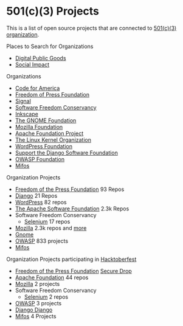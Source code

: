 # 501(c)(3) Projects

This is a list of open source projects that are connected to [501(c)(3) organization](https://en.wikipedia.org/wiki/501(c)(3)_organization). 

Places to Search for Organizations

- [Digital Public Goods](https://digitalpublicgoods.net/registry/)
- [Social Impact](https://github.com/collections/social-impact)

Organizations

- [Code for America](https://www.codeforamerica.org/)
- [Freedom of Press Foundation](https://freedom.press/projects/)
- [Signal](https://signal.org/)
- [Software Freedom Conservancy](https://sfconservancy.org/)
- [Inkscape](https://inkscape.org/)
- [The GNOME Foundation](https://foundation.gnome.org/)
- [Mozilla Foundation](https://foundation.mozilla.org/en/who-we-are/)
- [Apache Foundation Project](https://www.apache.org/foundation/)
- [The Linux Kernel Organization](https://www.kernel.org/nonprofit.html)
- [WordPress Foundation](https://wordpressfoundation.org/)
- [Support the Django Software Foundation](https://www.djangoproject.com/foundation/donate/)
- [OWASP Foundation](https://owasp.org/donate/)
- [Mifos](https://mifos.org/take-action/donate-now/)


Organization Projects

- [Freedom of the Press Foundation](https://github.com/freedomofpress)  93 Repos
- [Django](https://github.com/django) 21 Repos
- [WordPress](https://github.com/orgs/WordPress/repositories) 82 repos
- [The Apache Software Foundation](https://github.com/apache) 2.3k Repos
- Software Freedom Conservancy
    - [Selenium](https://github.com/orgs/SeleniumHQ/repositories?q=hacktoberfest&type=&language=&sort=) 17 repos
- [Mozilla](https://github.com/mozilla) 2.3k repos and [more](https://wiki.mozilla.org/GitHub#other_github)
- [Gnome](https://gitlab.gnome.org/GNOME)
- [OWASP](https://github.com/OWASP) 833 projects
- [Mifos](https://github.com/orgs/openMF/repositories?label=hacktoberfest)

Organization Projects participating in [Hacktoberfest](https://hacktoberfest.digitalocean.com/)
	
- [Freedom of the Press Foundation](https://freedom.press/about/) [Secure Drop](https://github.com/freedomofpress/securedrop)
- [Apache Foundation](https://github.com/orgs/apache/repositories?q=hacktoberfest&type=&language=&sort=) 44 repos
- [Mozilla](https://github.com/orgs/mozilla/repositories?q=hacktoberfest&type=&language=&sort=) 2 projects 
- Software Freedom Conservancy
    - [Selenium](https://github.com/orgs/SeleniumHQ/repositories?q=hacktoberfest&type=&language=&sort=) 2 repos
- [OWASP](https://github.com/orgs/OWASP/repositories?q=hacktoberfest&type=&language=&sort=) 3 projects
- [Django Django](https://github.com/django/django)
- [Mifos](https://github.com/orgs/openMF/repositories?label=hacktoberfest) 4 Projects

